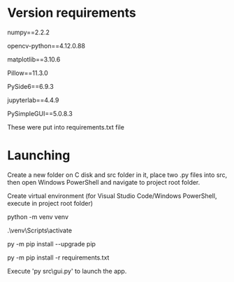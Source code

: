 # Version requirements
numpy==2.2.2

opencv-python==4.12.0.88

matplotlib==3.10.6

Pillow==11.3.0

PySide6==6.9.3

jupyterlab==4.4.9

PySimpleGUI==5.0.8.3

These were put into requirements.txt file

# Launching
Create a new folder on C disk and src folder in it, place two .py files into src, then open Windows PowerShell and navigate to project root folder.

Create virtual environment (for Visual Studio Code/Windows PowerShell, execute in project root folder)

python -m venv venv

.\venv\Scripts\activate

py -m pip install --upgrade pip

py -m pip install -r requirements.txt

Execute 'py src\gui.py' to launch the app.
